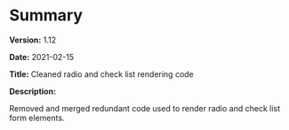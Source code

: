 # Summary

**Version:** 1.12

**Date:** 2021-02-15

**Title:** Cleaned radio and check list rendering code

**Description:**

Removed and merged redundant code used to render radio and
check list form elements.